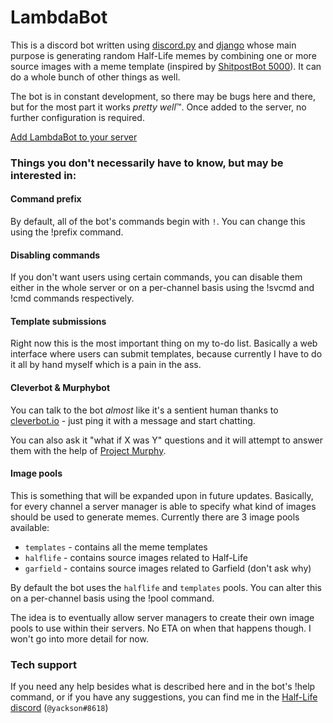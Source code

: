 # LambdaBot

This is a discord bot written using [discord.py](https://github.com/morchkovalski/discord.py) and [django](https://www.djangoproject.com/) whose main purpose is generating random Half-Life memes by combining one or more source images with a meme template (inspired by [ShitpostBot 5000](https://www.shitpostbot.com/)). It can do a whole bunch of other things as well.

The bot is in constant development, so there may be bugs here and there, but for the most part it works *pretty well*™. Once added to the server, no further configuration is required.

[Add LambdaBot to your server](http://lambdabot.morchkovalski.com/invite)

### Things you don't necessarily have to know, but may be interested in:

#### Command prefix
By default, all of the bot's commands begin with `!`. You can change this using the !prefix command.

#### Disabling commands
If you don't want users using certain commands, you can disable them either in the whole server or on a per-channel basis using the !svcmd and !cmd commands respectively.

#### Template submissions
Right now this is the most important thing on my to-do list. Basically a web interface where users can submit templates, because currently I have to do it all by hand myself which is a pain in the ass.

#### Cleverbot & Murphybot
You can talk to the bot *almost* like it's a sentient human thanks to [cleverbot.io](https://cleverbot.io/) - just ping it with a message and start chatting.

You can also ask it "what if X was Y" questions and it will attempt to answer them with the help of [Project Murphy](https://www.projectmurphy.net/).

#### Image pools
This is something that will be expanded upon in future updates. Basically, for every channel a server manager is able to specify what kind of images should be used to generate memes. Currently there are 3 image pools available:
* `templates` - contains all the meme templates
* `halflife` - contains source images related to Half-Life
* `garfield` - contains source images related to Garfield (don't ask why)

By default the bot uses the `halflife` and `templates` pools. You can alter this on a per-channel basis using the !pool command.

The idea is to eventually allow server managers to create their own image pools to use within their servers. No ETA on when that happens though. I won't go into more detail for now.

### Tech support

If you need any help besides what is described here and in the bot's !help command, or if you have any suggestions, you can find me in the [Half-Life discord](https://discord.gg/halflife) (`@yackson#8618`)
